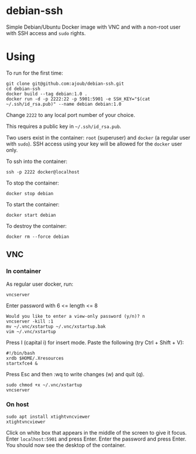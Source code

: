 debian-ssh
==========

Simple Debian/Ubuntu Docker image with VNC and with a non-root user with SSH
access and `sudo` rights.

# Using

To run for the first time:

```
git clone git@github.com:ajoub/debian-ssh.git
cd debian-ssh
docker build --tag debian:1.0 .
docker run -d -p 2222:22 -p 5901:5901 -e SSH_KEY="$(cat ~/.ssh/id_rsa.pub)" --name debian debian:1.0
```

Change `2222` to any local port number of your choice.

This requires a public key in `~/.ssh/id_rsa.pub`.

Two users exist in the container: `root` (superuser) and `docker` (a regular user
with `sudo`). SSH access using your key will be allowed for the `docker` user
only.

To ssh into the container:

```
ssh -p 2222 docker@localhost
```

To stop the container:

```
docker stop debian
```

To start the container:

```
docker start debian
```

To destroy the container:

```
docker rm --force debian
```

## VNC
### In container
As regular user docker, run:

```
vncserver
```

Enter password with 6 <= length <= 8

```
Would you like to enter a view-only password (y/n)? n
vncserver -kill :1
mv ~/.vnc/xstartup ~/.vnc/xstartup.bak
vim ~/.vnc/xstartup
```

Press I (capital i) for insert mode. Paste the following (try Ctrl + Shift +
V):

```
#!/bin/bash
xrdb $HOME/.Xresources
startxfce4 &
```

Press Esc and then :wq to write changes (w) and quit (q).

```
sudo chmod +x ~/.vnc/xstartup
vncserver
```

### On host

```
sudo apt install xtightvncviewer
xtightvncviewer
```

Click on white box that appears in the middle of the screen to give it focus.
Enter `localhost:5901` and press Enter.
Enter the password and press Enter.
You should now see the desktop of the container.

